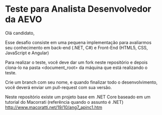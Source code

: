 # Teste para Analista Desenvolvedor da AEVO

Olá candidato,

Esse desafio consiste em uma pequena implementação para avaliarmos seu conhecimento em back-end (.NET, C#) e Front-End (HTML5, CSS, JavaScript e Angular)

Para realizar o teste, você deve dar um fork neste repositório e depois clona-lo na pasta <document_root> da máquina que está realizando o teste.

Crie um branch com seu nome, e quando finalizar todo o desenvolvimento, você deverá enviar um pull-request com sua versão.

Neste repositório existe um projeto base em .NET Core baseado em um tutorial do Macorrati (referência quando o assunto é .NET) http://www.macoratti.net/19/10/ang7_apinc1.htm 
